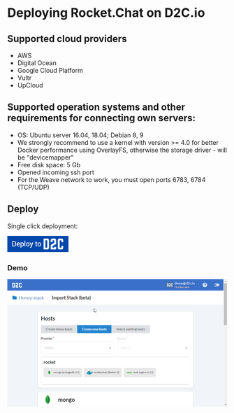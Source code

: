 # Deploying Rocket.Chat on D2C.io

## Supported cloud providers

- AWS
- Digital Ocean
- Google Cloud Platform
- Vultr
- UpCloud

## Supported operation systems and other requirements for connecting own servers:

- OS: Ubuntu server 16.04, 18.04; Debian 8, 9
- We strongly recommend to use a kernel with version >= 4.0 for better Docker performance using OverlayFS, otherwise the storage driver - will be "devicemapper"
- Free disk space: 5 Gb
- Opened incoming ssh port
- For the Weave network to work, you must open ports 6783, 6784 (TCP/UDP)

## Deploy

Single click deployment:

[![Deploy](https://raw.githubusercontent.com/mastappl/images/master/deployTo.png)](https://panel.d2c.io/?import=https://github.com/d2cio/rocketchat-stack/archive/master.zip/)

### Demo

![How to deploy a stack](https://raw.githubusercontent.com/mastappl/images/master/rocketchat.gif)
